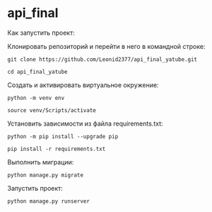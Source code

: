 # api_final
Как запустить проект:

Клонировать репозиторий и перейти в него в командной строке:

`git clone https://github.com/Leonid2377/api_final_yatube.git`

`cd api_final_yatube`

Cоздать и активировать виртуальное окружение:

`python -m venv env`

`source venv/Scripts/activate`

Установить зависимости из файла requirements.txt:

`python -m pip install --upgrade pip`

`pip install -r requirements.txt`

Выполнить миграции:

`python manage.py migrate`

Запустить проект:

`python manage.py runserver`
